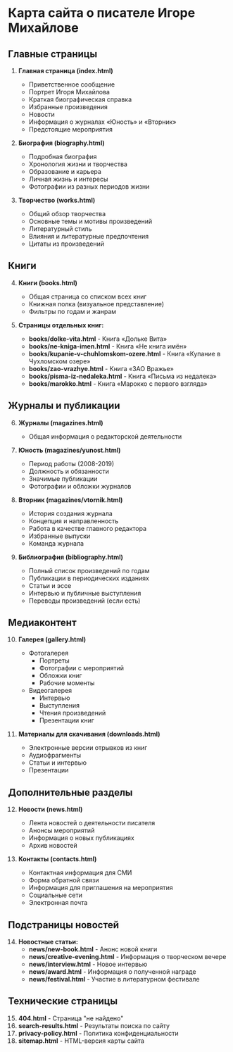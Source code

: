 # Карта сайта о писателе Игоре Михайлове

## Главные страницы

1. **Главная страница (index.html)**
   - Приветственное сообщение
   - Портрет Игоря Михайлова
   - Краткая биографическая справка
   - Избранные произведения
   - Новости
   - Информация о журналах «Юность» и «Вторник»
   - Предстоящие мероприятия

2. **Биография (biography.html)**
   - Подробная биография
   - Хронология жизни и творчества
   - Образование и карьера
   - Личная жизнь и интересы
   - Фотографии из разных периодов жизни

3. **Творчество (works.html)**
   - Общий обзор творчества
   - Основные темы и мотивы произведений
   - Литературный стиль
   - Влияния и литературные предпочтения
   - Цитаты из произведений

## Книги

4. **Книги (books.html)**
   - Общая страница со списком всех книг
   - Книжная полка (визуальное представление)
   - Фильтры по годам и жанрам

5. **Страницы отдельных книг:**
   - **books/dolke-vita.html** - Книга «Дольке Вита»
   - **books/ne-kniga-imen.html** - Книга «Не книга имён»
   - **books/kupanie-v-chuhlomskom-ozere.html** - Книга «Купание в Чухломском озере»
   - **books/zao-vrazhye.html** - Книга «ЗАО Вражье»
   - **books/pisma-iz-nedaleka.html** - Книга «Письма из недалека»
   - **books/marokko.html** - Книга «Марокко с первого взгляда»

## Журналы и публикации

6. **Журналы (magazines.html)**
   - Общая информация о редакторской деятельности

7. **Юность (magazines/yunost.html)**
   - Период работы (2008-2019)
   - Должность и обязанности
   - Значимые публикации
   - Фотографии и обложки журналов

8. **Вторник (magazines/vtornik.html)**
   - История создания журнала
   - Концепция и направленность
   - Работа в качестве главного редактора
   - Избранные выпуски
   - Команда журнала

9. **Библиография (bibliography.html)**
   - Полный список произведений по годам
   - Публикации в периодических изданиях
   - Статьи и эссе
   - Интервью и публичные выступления
   - Переводы произведений (если есть)

## Медиаконтент

10. **Галерея (gallery.html)**
    - Фотогалерея
      - Портреты
      - Фотографии с мероприятий
      - Обложки книг
      - Рабочие моменты
    - Видеогалерея
      - Интервью
      - Выступления
      - Чтения произведений
      - Презентации книг

11. **Материалы для скачивания (downloads.html)**
    - Электронные версии отрывков из книг
    - Аудиофрагменты
    - Статьи и интервью
    - Презентации

## Дополнительные разделы

12. **Новости (news.html)**
    - Лента новостей о деятельности писателя
    - Анонсы мероприятий
    - Информация о новых публикациях
    - Архив новостей

13. **Контакты (contacts.html)**
    - Контактная информация для СМИ
    - Форма обратной связи
    - Информация для приглашения на мероприятия
    - Социальные сети
    - Электронная почта

## Подстраницы новостей

14. **Новостные статьи:**
    - **news/new-book.html** - Анонс новой книги
    - **news/creative-evening.html** - Информация о творческом вечере
    - **news/interview.html** - Новое интервью
    - **news/award.html** - Информация о полученной награде
    - **news/festival.html** - Участие в литературном фестивале

## Технические страницы

15. **404.html** - Страница "не найдено"
16. **search-results.html** - Результаты поиска по сайту
17. **privacy-policy.html** - Политика конфиденциальности
18. **sitemap.html** - HTML-версия карты сайта